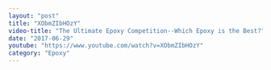 ```yaml
---
layout: "post"
title: "XObmZIbHOzY"
video-title: "The Ultimate Epoxy Competition--Which Epoxy is the Best?"
date: "2017-06-29"
youtube: "https://www.youtube.com/watch?v=XObmZIbHOzY"
category: "Epoxy"
---
```

<div class="space-y-1"></div>